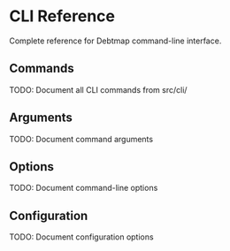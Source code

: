 # CLI Reference

Complete reference for Debtmap command-line interface.

## Commands

TODO: Document all CLI commands from src/cli/

## Arguments

TODO: Document command arguments

## Options

TODO: Document command-line options

## Configuration

TODO: Document configuration options
